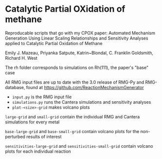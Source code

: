 # Catalytic Partial OXidation of methane
Reproducable scripts that go with my CPOX paper:
Automated Mechanism Generation Using Linear Scaling Relationships and
Sensitivity Analyses applied to Catalytic Partial Oxidation of Methane

Emily J. Mazeau, Priyanka Satpute, Katrin~Blondal, C. Franklin Goldsmith, Richard H. West

The rh folder corresponds to simulations on Rh(111), the paper's "base" case

All RMG input files are up to date with the 3.0 release of RMG-Py and RMG-database, found at https://github.com/ReactionMechanismGenerator
* `input.py` is the RMG input file
* `simulations.py` runs the Cantera simulations and sensitivity analyses
* `plot-<size>-grid` makes volcano plots

`large-grid` and `small-grid` contain the individual RMG and Cantera simulations for every metal

`base-large-grid` and `base-small-grid` contain volcano plots for the non-perturbed results of interest

`sensitivities-large-grid` and `sensitivities-small-grid` contain volcano plots for each individual reaction
